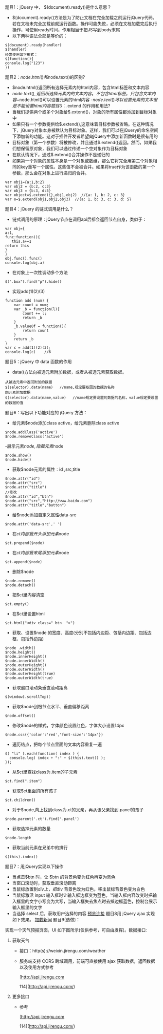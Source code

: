 题目1：jQuery 中， $(document).ready()是什么意思？
- $(document).ready()方法是为了防止文档在完全加载之前运行jQuery代码。若在文档未完全加载前就运行函数。操作可能失败，必须在文档加载完后执行操作，可使用ready时间，作用相当于把JS写到body末尾
- 以下两种语法全部是等价的：
```
$(document).ready(handler)
$(handler)
经常使用如下形式：
$(function(){
console.log("123")
})
```
题目2：$node.html()和$node.text()的区别?
- $node.html()返回所有选择元素内的html内容，包含html标签和文本内容
- $node.text(),返回所选择元素内的文本内容，不包含html标签，只包含文本内容
-$node.html()可以设置元素的html内容
-$node.text()可以设置元素的文本但是不能设置html内容
题目3：$.extend 的作用和用法?
- 当我们提供两个或多个对象给$.extend()，对象的所有属性都添加到目标对象中
- 如果只有一个参数提供给$.extend(),这意味着目标参数被省略。在这种情况下，jQuery对象本身被默认为目标对象。这样，我们可以在jQuery的命名空间下添加新的功能。这对于插件开发者希望向jQuery中添加新函数时是很有用的
- 目标对象（第一个参数）将被修改，并且通过$.extend()返回。然而，如果我们想保留原对象，我们可以通过传递一个空对象作为目标对象
- 在默认情况下，通过$.extend()合并操作不是递归的
- 如果第一个对象的属性本身是一个对象或数组，那么它将完全用第二个对象相同的key重写一个属性。这些值不会被合并。如果将true作为该函数的第一个参数，那么会在对象上进行递归的合并。
```
var obj1={a:1,b:2}
var obj2 = {b:2, c:3}
var obj3 = {b:3, d:5}
var object=$.extend({},obj1,obj2)  //{a: 1, b: 2, c: 3}
var o=$.extend(obj1,obj2,obj3)  //{a: 1, b: 3, c: 3, d: 5}
```
题目4：jQuery 的链式调用是什么？
- 链式调用的原理：jQuery节点在调用api后都会返回节点自身，类似于：
```
var obj={
a:1,
func:function(){
   this.a+=1
return this
}
}
obj.func().func()
console.log(obj.a)
```
- 在对象上一次性调动多个方法
```
$(".box").find("p").hide()
```
- 实现add(1)(2)(3)
```
function add (num) {
    var count = num;
    var _b = function(l){
        count += l;
        return _b
    }
    _b.valueOf = function(){
        return count
    }
    return _b
}
var c = add(1)(2)(3);
console.log(c)    //6
```

题目5：jQuery 中 data 函数的作用
- data()方法向被选元素附加数据，或者从被选元素获取数据。
```
从被选元素中返回附加的数据
$(selector).data(name)   //name,规定要取回的数据的名称
向元素附加数据
$(selector).data(name,value)   //name规定要设置的数据的名称，value规定要设置的数据的值
```
题目6：写出以下功能对应的 jQuery 方法：
     
- 给元素$node添加class  active，给元素删除class active
```
$node.addClass('active')
$node.removeClass('active')
```
-展示元素$node,隐藏元素$node
```
$node.show()
$node.hide()
```
- 获取$node元素的属性：id ,src,title
```
$node.attr("id")
$node.attr("src")
$node.attr("title")
//修改
$node.attr("id","btn")
$node.attr("src","http://www.baidu.com")
$node.attr("title","button")
```
- 给$node添加自定义属性data-src
```
$node.attr('data-src',' ')
```
- 在$ct内部最开头添加元素$node
```
$ct.prepend($node)
```
- 在$ct内部最末尾添加元素$node
```
$ct.append($node)
```
- 删除$node
```
$node.remove()
$node.detach()
```
- 把$ct里内容清空
```
$ct.empty()
```
- 在$ct里设置html<div class="btn"></div>
```
$ct.html("<div class=" btn  ">")
```
- 获取、设置$node 的宽度、高度(分别不包括内边距、包括内边距、包括边框、包括外边距)
```
$node .width()
$node.height()
$node.innerHeight()
$node.innerWidth()
$node.outerHeight()
$node.outerWidth()
$node.outerHeight(true)
$node.outerWidth(true)
```
- 获取窗口滚动条垂直滚动距离
```
$(window).scrollTop()
```
- 获取$node到根节点水平、垂直偏移距离
```
$node.offset()
```
- 修改$node的样式，字体颜色设置红色，字体大小设置14px
```
$node.css({'color':'red','font-size':'14px'})
```
- 遍历结点，把每个节点里面的文本内容重复一遍
```
$( "li" ).each(function( index ) {
  console.log( index + ":" + $(this).text() );
});
```
- 从$ct里查找class为.item的子元素
```
$ct.find(".item")
```
- 获取$ct里面的所有孩子
```
$ct.children()
```
- 对于$node,向上找到class为.ct的父亲，再从该父亲找到.panel的孩子
```
$node.parent('.ct').find('.panel')
```
- 获取选择元素的数量
```
$node.length
```
- 获取当前元素在兄弟中的排行
```
$(this).index()
```
题目7：用jQuery实现以下操作
-  当点击$btn 时，让 $btn 的背景色变为红色再变为蓝色
- 当窗口滚动时，获取垂直滚动距离
- 当鼠标放置到$div 上，把$div 背景色改为红色，移出鼠标背景色变为白色
- 当鼠标激活 input 输入框时让输入框边框变为蓝色，当输入框内容改变时把输入框里的文字小写变为大写，当输入框失去焦点时去掉边框蓝色，控制台展示输入框里的文字
-  当选择 select 后，获取用户选择的内容
[预览连接](http://js.jirengu.com/fayaj)
题目8用 jQuery ajax 实现如下效果。
[加载新闻](http://js.jirengu.com/hohij)
题目9(选做)：

实现一个天气预报页面，UI 如下图所示(仅供参考，可自由发挥)。数据接口:

1.  获取天气
    *   接口：http(s)://weixin.jirengu.com/weather
    *   服务端支持 CORS 跨域调用，前端可直接使用 ajax 获取数据，返回数据以及使用方式参考

        [http://api.jirengu.com

        114](http://api.jirengu.com/) 
2.  更多接口
    *   参考

        [http://api.jirengu.com

        114](http://api.jirengu.com/)
